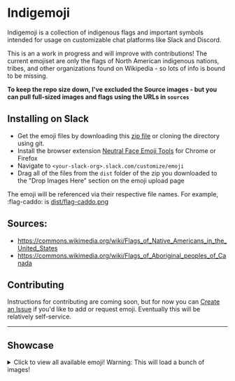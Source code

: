 # Indigemoji

Indigemoji is a collection of indigenous flags and important symbols intended for usage on customizable chat platforms like Slack and Discord.

This is an a work in progress and will improve with contributions! The current emojiset are only the flags of North American indigenous nations, tribes, and other organizations found on Wikipedia - so lots of info is bound to be missing.

**To keep the repo size down, I've excluded the Source images - but you can pull full-sized images and flags using the URLs in `sources`**

## Installing on Slack
- Get the emoji files by downloading this [zip file](https://github.com/nativesintech/indigemoji/releases/download/1.0.0/1.0.0.zip) or cloning the directory using git.
- Install the browser extension [Neutral Face Emoji Tools](https://github.com/Fauntleroy/neutral-face-emoji-tools) for Chrome or Firefox
- Navigate to `<your-slack-org>.slack.com/customize/emoji`
- Drag all of the files from the `dist` folder of the zip you downloaded to the "Drop Images Here" section on the emoji upload page

The emoji will be referenced via their respective file names. For example, :flag-caddo: is [dist/flag-caddo.png](dist/flag-caddo.png) 

## Sources:
  - https://commons.wikimedia.org/wiki/Flags_of_Native_Americans_in_the_United_States
  - https://commons.wikimedia.org/wiki/Flags_of_Aboriginal_peoples_of_Canada
## Contributing

Instructions for contributing are coming soon, but for now you can [Create an Issue](https://github.com/nativesintech/indigemoji/issues/new) if you'd like to add or request emoji. Eventually this will be relatively self-service.

---

## Showcase
<details><summary>Click to view all available emoji! Warning: This will load a bunch of images!</summary>
<p>
<img src="dist/flag-absentee-shawnee-tribe-of-indians.png" width="32"/> <img src="dist/flag-american-indian-movement.png" width="32"/> <img src="dist/flag-anishinaabe.png" width="32"/> <img src="dist/flag-apalachee.png" width="32"/> <img src="dist/flag-arapaho.png" width="32"/> <img src="dist/flag-aroostook-band-of-micmac.png" width="32"/> <img src="dist/flag-barona-group-of-capitan-grande-band-of-mission-indians.png" width="32"/> <img src="dist/flag-bay-mills-indian-community-page-does-not-exist.png" width="32"/> <img src="dist/flag-caddo.png" width="32"/> <img src="dist/flag-cahto-tribe.png" width="32"/> <img src="dist/flag-cherokee-nation.png" width="32"/> <img src="dist/flag-cheyenne-river-sioux-tribe.png" width="32"/> <img src="dist/flag-cheyenne.png" width="32"/> <img src="dist/flag-chickasaw.png" width="32"/> <img src="dist/flag-chinook-nation.png" width="32"/> <img src="dist/flag-chitimacha-tribe-of-louisiana.png" width="32"/> <img src="dist/flag-choctaw.png" width="32"/> <img src="dist/flag-clatsop.png" width="32"/> <img src="dist/flag-cochiti-pueblo.png" width="32"/> <img src="dist/flag-comanche.png" width="32"/> <img src="dist/flag-confederated-tribes-of-the-grand-ronde-community-of-oregon.png" width="32"/> <img src="dist/flag-coushatta-tribe-of-louisiana.png" width="32"/> <img src="dist/flag-cowasuck-band.png" width="32"/> <img src="dist/flag-creek-people.png" width="32"/> <img src="dist/flag-crow-tribe.png" width="32"/> <img src="dist/flag-eastern-band-of-cherokee-indians.png" width="32"/> <img src="dist/flag-eastern-shawnee-tribe-of-oklahoma.png" width="32"/> <img src="dist/flag-flag-of-nunatsiavut.png" width="32"/> <img src="dist/flag-flag-of-nunavut.png" width="32"/> <img src="dist/flag-fond-du-lac-indian-reservation.png" width="32"/> <img src="dist/flag-fort-belknap-indian-community-of-the-fort-belknap-reservation-of-montana.png" width="32"/> <img src="dist/flag-haida.png" width="32"/> <img src="dist/flag-ho-chunk.png" width="32"/> <img src="dist/flag-hopi-nation.png" width="32"/> <img src="dist/flag-houma-tribe.png" width="32"/> <img src="dist/flag-innu-montagnais-nation-matimekush-lac-john-band.png" width="32"/> <img src="dist/flag-iroquois-confederacy.png" width="32"/> <img src="dist/flag-kalispel-tribe.png" width="32"/> <img src="dist/flag-keweenaw-bay-indian-community-page-does-not-exist.png" width="32"/> <img src="dist/flag-kialegee-tribal-town.png" width="32"/> <img src="dist/flag-kickapoo-tribe-of-indians-of-the-kickapoo-reservation-in-kansas.png" width="32"/> <img src="dist/flag-kickapoo.png" width="32"/> <img src="dist/flag-laguna-pueblo.png" width="32"/> <img src="dist/flag-leech-lake-indian-reservation.png" width="32"/> <img src="dist/flag-lower-brule-sioux-tribe.png" width="32"/> <img src="dist/flag-mackinac-bands-of-chippewa-and-ottawa-indians.png" width="32"/> <img src="dist/flag-makah.png" width="32"/> <img src="dist/flag-mandan-hidatsa-and-arikara-nation.png" width="32"/> <img src="dist/flag-mashantucket-pequot-tribe.png" width="32"/> <img src="dist/flag-miami-tribe.png" width="32"/> <img src="dist/flag-miccosukee-tribe-of-indians-of-florida.png" width="32"/> <img src="dist/flag-mikmaq-people.png" width="32"/> <img src="dist/flag-mille-lacs-indian-reservation.png" width="32"/> <img src="dist/flag-minnesota-chippewa-tribe.png" width="32"/> <img src="dist/flag-mississippi-band-of-choctaw-indians.png" width="32"/> <img src="dist/flag-modoc.png" width="32"/> <img src="dist/flag-mohawk-warrior-society.png" width="32"/> <img src="dist/flag-mohegan-tribe-of-connecticut.png" width="32"/> <img src="dist/flag-muscogee-creek-nation.png" width="32"/> <img src="dist/flag-musqueam-indian-band.png" width="32"/> <img src="dist/flag-narragansett-indian-tribe.png" width="32"/> <img src="dist/flag-natuaqanek.png" width="32"/> <img src="dist/flag-navajo-nation.png" width="32"/> <img src="dist/flag-nez-perce.png" width="32"/> <img src="dist/flag-nipmuck-nation.png" width="32"/> <img src="dist/flag-nisgaa.png" width="32"/> <img src="dist/flag-of-nunatsiavut.png" width="32"/> <img src="dist/flag-of-nunavut.png" width="32"/> <img src="dist/flag-oglala-sioux.png" width="32"/> <img src="dist/flag-ojibway.png" width="32"/> <img src="dist/flag-oneida-nation.png" width="32"/> <img src="dist/flag-osage-tribe.png" width="32"/> <img src="dist/flag-otoe-tribe.png" width="32"/> <img src="dist/flag-ottawa-tribe.png" width="32"/> <img src="dist/flag-passamaquoddy.png" width="32"/> <img src="dist/flag-pawnee.png" width="32"/> <img src="dist/flag-penobscot.png" width="32"/> <img src="dist/flag-peoria-tribe.png" width="32"/> <img src="dist/flag-poarch-band-of-creek-indians.png" width="32"/> <img src="dist/flag-potawatomi.png" width="32"/> <img src="dist/flag-powhatan.png" width="32"/> <img src="dist/flag-puyallup-tribe.png" width="32"/> <img src="dist/flag-quapaw.png" width="32"/> <img src="dist/flag-quinault-tribe.png" width="32"/> <img src="dist/flag-red-earth-cree-nation.png" width="32"/> <img src="dist/flag-red-lake-band-of-chippewa-indians.png" width="32"/> <img src="dist/flag-robinson-rancheria-of-pomo-indians-of-california.png" width="32"/> <img src="dist/flag-rosebud-sioux-tribe.png" width="32"/> <img src="dist/flag-sac-and-fox.png" width="32"/> <img src="dist/flag-sandia-pueblo.png" width="32"/> <img src="dist/flag-santa-clara-pueblo.png" width="32"/> <img src="dist/flag-seminole-tribe-of-florida.png" width="32"/> <img src="dist/flag-seminole.png" width="32"/> <img src="dist/flag-shawnee-tribe.png" width="32"/> <img src="dist/flag-shishalh.png" width="32"/> <img src="dist/flag-shoshone.png" width="32"/> <img src="dist/flag-skagit-tribe.png" width="32"/> <img src="dist/flag-southern-ute-indian-tribe.png" width="32"/> <img src="dist/flag-st-francis-sokoki-band.png" width="32"/> <img src="dist/flag-state-of-muskogee.png" width="32"/> <img src="dist/flag-suquamish.png" width="32"/> <img src="dist/flag-taino-people.png" width="32"/> <img src="dist/flag-thlopthlocco-tribal-town.png" width="32"/> <img src="dist/flag-thunder-mountain-lenape-nation.png" width="32"/> <img src="dist/flag-tohono-oodham-nation.png" width="32"/> <img src="dist/flag-tonkawa.png" width="32"/> <img src="dist/flag-tulalip-tribes.png" width="32"/> <img src="dist/flag-tunica-biloxi-indian-tribe-of-louisiana.png" width="32"/> <img src="dist/flag-turtle-mountain-band-of-chippewa-indians.png" width="32"/> <img src="dist/flag-ute-indian-tribe.png" width="32"/> <img src="dist/flag-washoe-tribe.png" width="32"/> <img src="dist/flag-white-earth-indian-reservation.png" width="32"/> <img src="dist/flag-wichita-and-affiliated-tribes.png" width="32"/> <img src="dist/flag-wyandotte-nation-of-oklahoma.png" width="32"/> <img src="dist/flag-yankton-sioux-tribe.png" width="32"/> <img src="dist/flag-yaqui-tribe.png" width="32"/> <img src="dist/flag-zia-pueblo-new-mexico.png" width="32"/>
</p></details>
